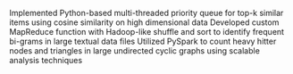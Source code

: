 Implemented Python-based multi-threaded priority queue for top-k similar items using cosine similarity on high dimensional data
Developed custom MapReduce function with Hadoop-like shuffle and sort to identify frequent bi-grams in large textual data files
Utilized PySpark to count heavy hitter nodes and triangles in large undirected cyclic graphs using scalable analysis techniques
